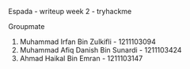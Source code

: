Espada - writeup week 2 - tryhackme

Groupmate
1. Muhammad Irfan Bin Zulkifli - 1211103094
2. Muhammad Afiq Danish Bin Sunardi - 1211103424
3. Ahmad Haikal Bin Emran - 1211103147
